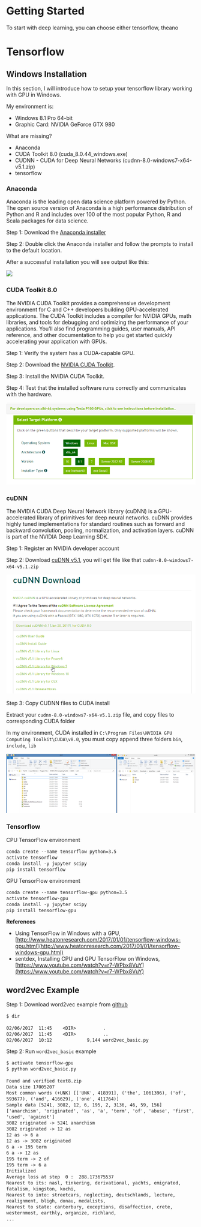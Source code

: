 # Getting Started

To start with deep learning, you can choose either tensorflow, theano

# Tensorflow

## Windows Installation

In this section, I will introduce how to setup your tensorflow library working with GPU in Windows.

My environment is:

* Windows 8.1 Pro 64-bit
* Graphic Card: NVIDIA GeForce GTX 980

What are missing?

* Anaconda
* CUDA Toolkit 8.0 (cuda_8.0.44_windows.exe)
* CUDNN - CUDA for Deep Neural Networks (cudnn-8.0-windows7-x64-v5.1.zip)
* tensorflow

### Anaconda

Anaconda is the leading open data science platform powered by Python. The open source version of Anaconda is a high performance distribution of Python and R and includes over 100 of the most popular Python, R and Scala packages for data science.

Step 1: Download the [Anaconda installer](http://continuum.io/downloads.html)

Step 2: Double click the Anaconda installer and follow the prompts to install to the default location.

After a successful installation you will see output like this:

![](https://docs.continuum.io/_images/anaconda-install-win.png)

### CUDA Toolkit 8.0

The NVIDIA CUDA Toolkit provides a comprehensive development environment for C and C++ developers building GPU-accelerated applications. The CUDA Toolkit includes a compiler for NVIDIA GPUs, math libraries, and tools for debugging and optimizing the performance of your applications. You’ll also find programming guides, user manuals, API reference, and other documentation to help you get started quickly accelerating your application with GPUs.

Step 1: Verify the system has a CUDA-capable GPU.

Step 2: Download the [NVIDIA CUDA Toolkit](http://developer.nvidia.com/cuda-downloads).

Step 3: Install the NVIDIA CUDA Toolkit.

Step 4: Test that the installed software runs correctly and communicates with the hardware.

![](images/cuda_8.png)

### cuDNN

The NVIDIA CUDA Deep Neural Network library (cuDNN) is a GPU-accelerated library of primitives for deep neural networks. cuDNN provides highly tuned implementations for standard routines such as forward and backward convolution, pooling, normalization, and activation layers. cuDNN is part of the NVIDIA Deep Learning SDK.

Step 1: Register an NVIDIA developer account

Step 2: Download [cuDNN v5.1](https://developer.nvidia.com/cudnn), you will get file like that `cudnn-8.0-windows7-x64-v5.1.zip`

![](images/cudnn_download.png)

Step 3: Copy CUDNN files to CUDA install

Extract your `cudnn-8.0-windows7-x64-v5.1.zip` file, and copy files to corresponding CUDA folder

In my environment, CUDA installed in `C:\Program Files\NVIDIA GPU Computing Toolkit\CUDA\v8.0`, you must copy append three folders `bin`, `include`, `lib`

![](images/cudnn_files.png)

### Tensorflow

CPU TensorFlow environment

```
conda create --name tensorflow python=3.5
activate tensorflow
conda install -y jupyter scipy
pip install tensorflow
```

GPU TensorFlow environment

```
conda create --name tensorflow-gpu python=3.5
activate tensorflow-gpu
conda install -y jupyter scipy
pip install tensorflow-gpu
```

**References**

* Using TensorFlow in Windows with a GPU, [http://www.heatonresearch.com/2017/01/01/tensorflow-windows-gpu.html](http://www.heatonresearch.com/2017/01/01/tensorflow-windows-gpu.html)
* sentdex, Installing CPU and GPU TensorFlow on Windows, [https://www.youtube.com/watch?v=r7-WPbx8VuY](https://www.youtube.com/watch?v=r7-WPbx8VuY)
## word2vec Example

Step 1: Download word2vec example from [github](https://github.com/tensorflow/tensorflow/blob/master/tensorflow/examples/tutorials/word2vec/word2vec_basic.py)

```
$ dir

02/06/2017  11:45    <DIR>          .
02/06/2017  11:45    <DIR>          ..
02/06/2017  10:12             9,144 word2vec_basic.py
```

Step 2: Run `word2vec_basic` example

```
$ activate tensorflow-gpu
$ python word2vec_basic.py

Found and verified text8.zip
Data size 17005207
Most common words (+UNK) [['UNK', 418391], ('the', 1061396), ('of', 593677), ('and', 416629), ('one', 411764)]
Sample data [5241, 3082, 12, 6, 195, 2, 3136, 46, 59, 156] ['anarchism', 'originated', 'as', 'a', 'term', 'of', 'abuse', 'first', 'used', 'against']
3082 originated -> 5241 anarchism
3082 originated -> 12 as
12 as -> 6 a
12 as -> 3082 originated
6 a -> 195 term
6 a -> 12 as
195 term -> 2 of
195 term -> 6 a
Initialized
Average loss at step  0 :  288.173675537
Nearest to its: nasl, tinkering, derivational, yachts, emigrated, fatalism, kingston, kochi,
Nearest to into: streetcars, neglecting, deutschlands, lecture, realignment, bligh, donau, medalists,
Nearest to state: canterbury, exceptions, disaffection, crete, westernmost, earthly, organize, richland,
...
```




